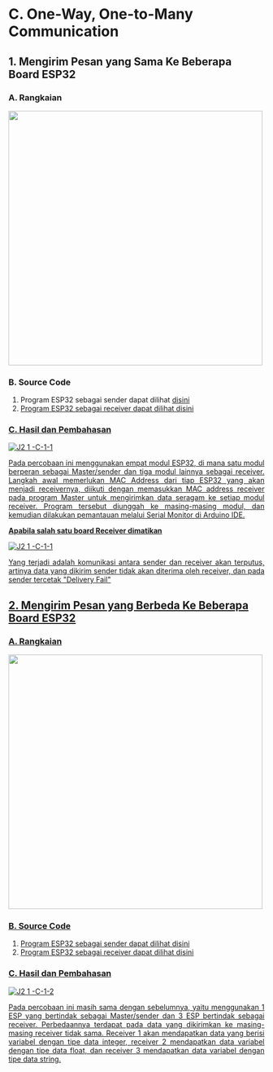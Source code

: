 # C. One-Way, One-to-Many Communication

## 1. Mengirim Pesan yang Sama Ke Beberapa Board ESP32
### A. Rangkaian
<img src="https://github.com/brianrahma/brian-system-embedded/assets/82065700/df22b4a6-37f9-4eda-8d9c-644d8d0cfec3" width="500">

### B. Source Code
1. Program ESP32 sebagai sender dapat dilihat <a href="https://github.com/brianrahma/system-embedded/blob/master/jobsheet%202.1/c.%20One-Way%2C%20One-to-Many%20Communication/1.%20Mengirim%20Pesan%20yang%20Sama%20Ke%20Beberapa%20Board%20ESP32/sender.ino">disini
2. Program ESP32 sebagai receiver dapat dilihat <a href="https://github.com/brianrahma/system-embedded/blob/master/jobsheet%202.1/c.%20One-Way%2C%20One-to-Many%20Communication/1.%20Mengirim%20Pesan%20yang%20Sama%20Ke%20Beberapa%20Board%20ESP32/receiver.ino">disini

### C. Hasil dan Pembahasan
![J2 1 -C-1-1](https://github.com/brianrahma/system-embedded/assets/82065700/48437206-8f7a-4bdc-aa1c-5e62e8337466)

<p align="justify">Pada percobaan ini  menggunakan empat modul ESP32, di mana satu modul berperan sebagai Master/sender dan tiga modul lainnya sebagai receiver. Langkah awal memerlukan MAC Address dari tiap ESP32 yang akan menjadi receivernya, diikuti dengan memasukkan MAC address receiver pada program Master untuk mengirimkan data seragam ke setiap modul receiver. Program tersebut diunggah ke masing-masing modul, dan kemudian dilakukan pemantauan melalui Serial Monitor di Arduino IDE.

**Apabila salah satu board Receiver dimatikan**

![J2 1 -C-1-1](https://github.com/brianrahma/system-embedded/assets/82065700/6a07e44b-3b04-45fe-984e-db32e085ddab)

<p align="justify">Yang terjadi adalah komunikasi antara sender dan receiver akan terputus, artinya data yang dikirim sender tidak akan diterima oleh receiver, dan pada sender tercetak "Delivery Fail"
 
## 2. Mengirim Pesan yang Berbeda Ke Beberapa Board ESP32
### A. Rangkaian
<img src="https://github.com/brianrahma/brian-system-embedded/assets/82065700/df22b4a6-37f9-4eda-8d9c-644d8d0cfec3" width="500">

### B. Source Code
1. Program ESP32 sebagai sender dapat dilihat <a href="https://github.com/brianrahma/system-embedded/blob/master/jobsheet%202.1/c.%20One-Way%2C%20One-to-Many%20Communication/2.%20Mengirim%20Pesan%20yang%20Berbeda%20Ke%20Beberapa%20Board%20ESP32/sender.ino">disini
2. Program ESP32 sebagai receiver dapat dilihat <a href="https://github.com/brianrahma/system-embedded/blob/master/jobsheet%202.1/c.%20One-Way%2C%20One-to-Many%20Communication/2.%20Mengirim%20Pesan%20yang%20Berbeda%20Ke%20Beberapa%20Board%20ESP32/_receive_mac_Mengirim_Pesan_yang_Berbeda_Ke_Beberapa_Board_ESP3.ino">disini

### C. Hasil dan Pembahasan

![J2 1 -C-1-2](https://github.com/brianrahma/system-embedded/assets/82065700/a764446b-a2b5-48d5-9c07-44a05253ca96)

<p align="justify">Pada percobaan ini masih sama dengan sebelumnya, yaitu menggunakan 1 ESP yang bertindak sebagai Master/sender dan 3 ESP bertindak sebagai receiver. Perbedaannya terdapat pada data yang dikirimkan ke masing-masing receiver tidak sama. Receiver 1 akan mendapatkan data yang berisi variabel dengan tipe data integer, receiver 2 mendapatkan data variabel dengan tipe data float, dan receiver 3 mendapatkan data variabel dengan tipe data string.

